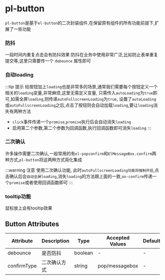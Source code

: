 # pl-button

`pl-button`是基于`el-button`的二次封装组件,在保留原有组件的所有功能前提下,扩展了一些功能

### 防抖



一段时间内重复点击会有防抖效果
防抖在业务中使用非常广泛,比如防止表单重复提交等,这里只需要传一个 `debounce` 属性即可

<demo-block>

<button-01></button-01>

<template v-slot:code>

<<< docs/demos/button/button-01.vue

</template>

</demo-block> 

### 自动loading
:::tip 提示
给按钮加上`loading`也是非常多的场景,通常我们需要每个按钮定义一个相关的`loading`变量,非常麻烦,这里无需定义变量,
只需传入`autoLoading`为`true`即可,如需全屏`loading`,则传递`autoFullscreenLoading`为`true`,
设置了`autoLoading`或`autoFullscreenLoading`之后,点击了按钮则会自动加载`loading`,要让`loading`消失有两种方法
- `click`事件传递一个`promise`,`promise`执行后会自动消失`loading`
-  启用第二个参数,第二个参数为回调函数,执行回调函数即可消失`loading`
:::


<demo-block>
<button-02></button-02>

<template v-slot:code>

<<< docs/demos/button/button-02.vue

</template>


</demo-block> 

### 二次确认

许多操作需要二次确认,一般常用的有`el-popconfirm`和`ElMessageBox.confirm`两种方式,`pl-button`将这两种方式简化集成

:::warning 注意
使用二次确认功能,
此时`autoFullscreenLoading功能将强制开启`,点击确认后会`自动全屏loading`,消失`loading`的方法跟上面的一致,`on-confirm`传递一个`promise`或者使用回调函数即可
:::

<demo-block>
<button-03></button-03>

<template v-slot:code>

<<< docs/demos/button/button-03.vue

</template>


</demo-block> 

### tooltip功能
鼠标放上会有tooltip效果

<demo-block>
<button-04></button-04>

<template v-slot:code>

<<< docs/demos/button/button-04.vue

</template>


</demo-block> 

## Button Attributes

| Attribute   | Description                            | Type    | Accepted Values                                    | Default |
| ----------- | -------------------------------------- | ------- | -------------------------------------------------- | ------- |
| debounce    | 是否防抖                                | boolean  | -                                              | -      |
| confirmType  | 二次确认方式                            | string  |     pop/messagebox      | -       |




<script setup>
import {ref} from 'vue';
import Button01 from '../demos/button/button-01.vue';
import Button02 from '../demos/button/button-02.vue';
import Button03 from '../demos/button/button-03.vue';
import Button04 from '../demos/button/button-04.vue';
import DemoBlock from '../components/DemoBlock.vue';
</script>
